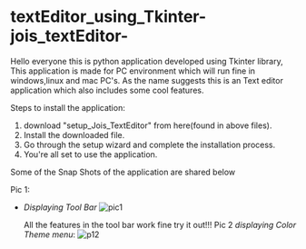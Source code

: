 # textEditor_using_Tkinter-jois_textEditor-
Hello everyone this is python application developed using Tkinter library, This application is made for PC environment which will run fine in windows,linux and mac PC's.
As the name suggests this is an Text editor application which also includes some cool features.

Steps to install the application:
1. download "setup_Jois_TextEditor" from here(found in above files).
2. Install the downloaded file. 
3. Go through the setup wizard and complete the installation process.
4. You're all set to use the application.

Some of the Snap Shots of the application are shared below

Pic 1:
* *Displaying Tool Bar*
![pic1](https://user-images.githubusercontent.com/72604642/125207876-b5f64500-e2ac-11eb-932e-06f630fb2797.jpg)

  All the features in the tool bar work fine try it out!!!
Pic 2 *displaying Color Theme menu*:
![p12](https://user-images.githubusercontent.com/72604642/125208509-7e899780-e2b0-11eb-8a84-e92c683f17af.jpg)


